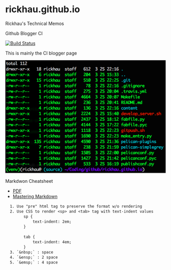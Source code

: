 # rickhau.github.io
Rickhau's Technical Memos

Github Blogger CI

[![Build Status](https://travis-ci.org/rickhau/rickhau.github.io.svg?branch=source)](https://travis-ci.org/rickhau/rickhau.github.io)

This is mainly the CI blogger page

![Pelican Folders](https://github.com/rickhau/rickhau.github.io/raw/master/images/pelican.png)

Markdwon Cheatsheet

- [PDF](https://guides.github.com/pdfs/markdown-cheatsheet-online.pdf)
- [Mastering Markdown](https://guides.github.com/features/mastering-markdown/)

```
  1. Use "pre" html tag to preserve the format w/o rendering
  2. Use CSS to render <sp> and <tab> tag with text-indent values
		sp {
			text-indent: 2em;
		}

		tab {
			text-indent: 4em;
		}
  3. `&nbsp;` : space
  4. `&ensp;` : 2 space
  5. `&emsp;` : 4 space
```